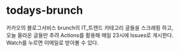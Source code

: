 # todays-brunch
카카오의 블로그서비스 brunch의 IT_트렌드 카테고리 글들을 스크래핑 하고,  
오늘 올라온 글들만 추려 Actions를 활용해 매일 23시에 Issues로 게시한다.  
Watch를 누르면 이메일로 받아볼 수 있다.
